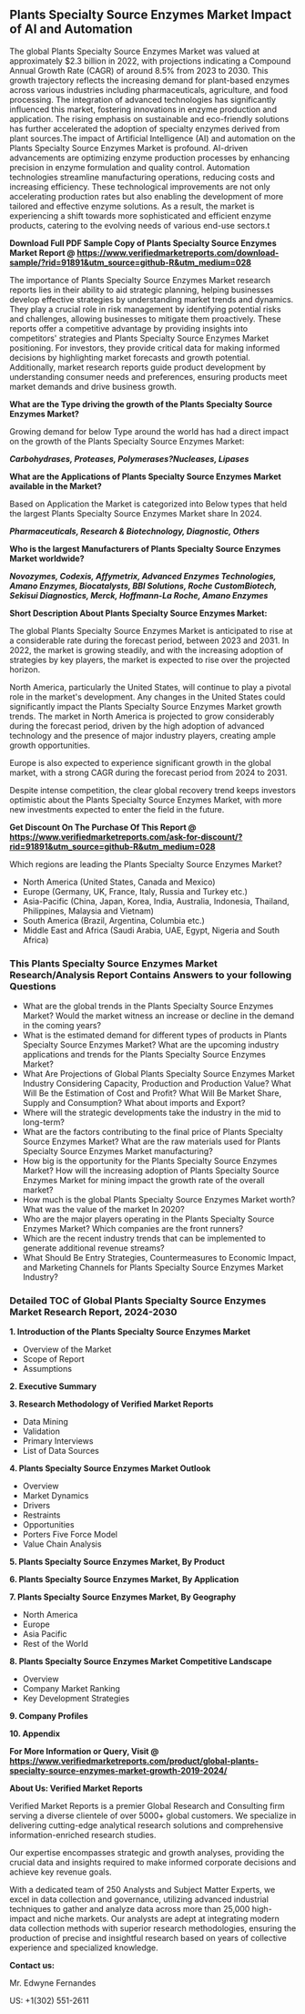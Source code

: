 <h2>Plants Specialty Source Enzymes Market Impact of AI and Automation</h2>The global Plants Specialty Source Enzymes Market was valued at approximately $2.3 billion in 2022, with projections indicating a Compound Annual Growth Rate (CAGR) of around 8.5% from 2023 to 2030. This growth trajectory reflects the increasing demand for plant-based enzymes across various industries including pharmaceuticals, agriculture, and food processing. The integration of advanced technologies has significantly influenced this market, fostering innovations in enzyme production and application. The rising emphasis on sustainable and eco-friendly solutions has further accelerated the adoption of specialty enzymes derived from plant sources.The impact of Artificial Intelligence (AI) and automation on the Plants Specialty Source Enzymes Market is profound. AI-driven advancements are optimizing enzyme production processes by enhancing precision in enzyme formulation and quality control. Automation technologies streamline manufacturing operations, reducing costs and increasing efficiency. These technological improvements are not only accelerating production rates but also enabling the development of more tailored and effective enzyme solutions. As a result, the market is experiencing a shift towards more sophisticated and efficient enzyme products, catering to the evolving needs of various end-use sectors.t</p><p id="" class=""><strong>Download Full PDF Sample Copy of Plants Specialty Source Enzymes Market Report @ <a href="https://www.verifiedmarketreports.com/download-sample/?rid=91891&utm_source=github-R&utm_medium=028" target="_blank">https://www.verifiedmarketreports.com/download-sample/?rid=91891&utm_source=github-R&utm_medium=028</a></strong></p><p>The importance of&nbsp;Plants Specialty Source Enzymes Market research reports lies in their ability to aid strategic planning, helping businesses develop effective strategies by understanding market trends and dynamics. They play a crucial role in risk management by identifying potential risks and challenges, allowing businesses to mitigate them proactively. These reports offer a competitive advantage by providing insights into competitors' strategies and Plants Specialty Source Enzymes Market positioning. For investors, they provide critical data for making informed decisions by highlighting market forecasts and growth potential. Additionally, market research reports guide product development by understanding consumer needs and preferences, ensuring products meet market demands and drive business growth.</p><p><strong>What are the&nbsp;Type driving the growth of the Plants Specialty Source Enzymes Market?</strong></p><p id="" class="">Growing demand for below Type around the world has had a direct impact on the growth of the Plants Specialty Source Enzymes Market:</p><em><strong>Carbohydrases, Proteases, Polymerases?Nucleases, Lipases</strong></em></p><strong>What are the&nbsp;Applications&nbsp;of Plants Specialty Source Enzymes Market available in the Market?</strong></p><p id="" class="">Based on Application the Market is categorized into Below types that held the largest Plants Specialty Source Enzymes Market share In 2024.</p><em><strong>Pharmaceuticals, Research & Biotechnology, Diagnostic, Others</strong></em></p><strong>Who is the largest Manufacturers of Plants Specialty Source Enzymes Market worldwide?</strong></p><p><em><strong>Novozymes, Codexis, Affymetrix, Advanced Enzymes Technologies, Amano Enzymes, Biocatalysts, BBI Solutions, Roche CustomBiotech, Sekisui Diagnostics, Merck, Hoffmann-La Roche, Amano Enzymes</strong></em></p><p id="" class=""><strong>Short Description About Plants Specialty Source Enzymes Market:</strong></p><p>The global Plants Specialty Source Enzymes Market is anticipated to rise at a considerable rate during the forecast period, between 2023 and 2031. In 2022, the market is growing steadily, and with the increasing adoption of strategies by key players, the market is expected to rise over the projected horizon.</p><p>North America, particularly the United States, will continue to play a pivotal role in the market's development. Any changes in the United States could significantly impact the Plants Specialty Source Enzymes Market growth trends. The market in North America is projected to grow considerably during the forecast period, driven by the high adoption of advanced technology and the presence of major industry players, creating ample growth opportunities.</p><p>Europe is also expected to experience significant growth in the global market, with a strong CAGR during the forecast period from 2024 to 2031.</p><p>Despite intense competition, the clear global recovery trend keeps investors optimistic about the Plants Specialty Source Enzymes Market, with more new investments expected to enter the field in the future.</p><p id="" class=""><strong>Get Discount On The Purchase Of This Report @ <a href="https://www.verifiedmarketreports.com/ask-for-discount/?rid=91891&utm_source=github-R&utm_medium=028" target="_blank">https://www.verifiedmarketreports.com/ask-for-discount/?rid=91891&utm_source=github-R&utm_medium=028</a></strong></p>Which regions are leading the Plants Specialty Source Enzymes Market?</p><ul><li>North America (United States, Canada and Mexico)</li><li>Europe (Germany, UK, France, Italy, Russia and Turkey etc.)</li><li>Asia-Pacific (China, Japan, Korea, India, Australia, Indonesia, Thailand, Philippines, Malaysia and Vietnam)</li><li>South America (Brazil, Argentina, Columbia etc.)</li><li>Middle East and Africa (Saudi Arabia, UAE, Egypt, Nigeria and South Africa)</li></ul><h3 id="" class="">This Plants Specialty Source Enzymes Market Research/Analysis Report Contains Answers to your following Questions</h3><ul><li>What are the global trends in the Plants Specialty Source Enzymes Market? Would the market witness an increase or decline in the demand in the coming years?</li><li>What is the estimated demand for different types of products in Plants Specialty Source Enzymes Market? What are the upcoming industry applications and trends for the Plants Specialty Source Enzymes Market?</li><li>What Are Projections of Global Plants Specialty Source Enzymes Market Industry Considering Capacity, Production and Production Value? What Will Be the Estimation of Cost and Profit? What Will Be Market Share, Supply and Consumption? What about imports and Export?</li><li>Where will the strategic developments take the industry in the mid to long-term?</li><li>What are the factors contributing to the final price of Plants Specialty Source Enzymes Market? What are the raw materials used for Plants Specialty Source Enzymes Market manufacturing?</li><li>How big is the opportunity for the Plants Specialty Source Enzymes Market? How will the increasing adoption of Plants Specialty Source Enzymes Market for mining impact the growth rate of the overall market?</li><li>How much is the global Plants Specialty Source Enzymes Market worth? What was the value of the market In 2020?</li><li>Who are the major players operating in the Plants Specialty Source Enzymes Market? Which companies are the front runners?</li><li>Which are the recent industry trends that can be implemented to generate additional revenue streams?</li><li>What Should Be Entry Strategies, Countermeasures to Economic Impact, and Marketing Channels for Plants Specialty Source Enzymes Market Industry?</li></ul><h3 id="" class="">Detailed TOC of Global Plants Specialty Source Enzymes Market Research Report, 2024-2030</h3><p id="" class=""><strong>1. Introduction of the Plants Specialty Source Enzymes Market</strong></p><ul><li>Overview of the Market</li><li>Scope of Report</li><li>Assumptions</li></ul><p id="" class=""><strong>2. Executive Summary</strong></p><p id="" class=""><strong>3. Research Methodology of Verified Market Reports</strong></p><ul><li>Data Mining</li><li>Validation</li><li>Primary Interviews</li><li>List of Data Sources</li></ul><p id="" class=""><strong>4. Plants Specialty Source Enzymes Market Outlook</strong></p><ul><li>Overview</li><li>Market Dynamics</li><li>Drivers</li><li>Restraints</li><li>Opportunities</li><li>Porters Five Force Model</li><li>Value Chain Analysis</li></ul><p id="" class=""><strong>5. Plants Specialty Source Enzymes Market, By Product</strong></p><p id="" class=""><strong>6. Plants Specialty Source Enzymes Market, By Application</strong></p><p id="" class=""><strong>7. Plants Specialty Source Enzymes Market, By Geography</strong></p><ul><li>North America</li><li>Europe</li><li>Asia Pacific</li><li>Rest of the World</li></ul><p id="" class=""><strong>8. Plants Specialty Source Enzymes Market Competitive Landscape</strong></p><ul><li>Overview</li><li>Company Market Ranking</li><li>Key Development Strategies</li></ul><p id="" class=""><strong>9. Company Profiles</strong></p><p id="" class=""><strong>10. Appendix</strong></p><p id="" class=""><strong>For More Information or Query, Visit @ <a href="https://www.verifiedmarketreports.com/product/global-plants-specialty-source-enzymes-market-growth-2019-2024/" target="_blank">https://www.verifiedmarketreports.com/product/global-plants-specialty-source-enzymes-market-growth-2019-2024/</a></strong></p><p id="" class=""><strong>About Us: Verified Market Reports</strong></p><p id="" class="">Verified Market Reports is a premier Global Research and Consulting firm serving a diverse clientele of over 5000+ global customers. We specialize in delivering cutting-edge analytical research solutions and comprehensive information-enriched research studies.</p><p id="" class="">Our expertise encompasses strategic and growth analyses, providing the crucial data and insights required to make informed corporate decisions and achieve key revenue goals.</p><p id="" class="">With a dedicated team of 250 Analysts and Subject Matter Experts, we excel in data collection and governance, utilizing advanced industrial techniques to gather and analyze data across more than 25,000 high-impact and niche markets. Our analysts are adept at integrating modern data collection methods with superior research methodologies, ensuring the production of precise and insightful research based on years of collective experience and specialized knowledge.</p><p id="" class=""><strong>Contact us:</strong></p><p id="" class="">Mr. Edwyne Fernandes</p><p id="" class="">US: +1(302) 551-2611</p>